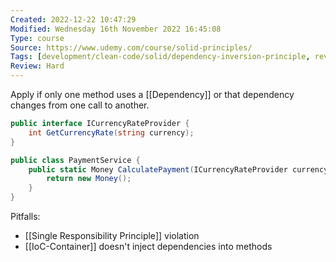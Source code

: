 ```yaml
---
Created: 2022-12-22 10:47:29
Modified: Wednesday 16th November 2022 16:45:08
Type: course
Source: https://www.udemy.com/course/solid-principles/
Tags: [development/clean-code/solid/dependency-inversion-principle, review]
Review: Hard
---
```


Apply if only one method uses a [[Dependency]] or that dependency changes from one call to another.

```csharp
public interface ICurrencyRateProvider {
    int GetCurrencyRate(string currency);
}

public class PaymentService {
    public static Money CalculatePayment(ICurrencyRateProvider currencyRate) {
        return new Money();
    }
}
```

Pitfalls:
- [[Single Responsibility Principle]] violation
- [[IoC-Container]] doesn't inject dependencies into methods